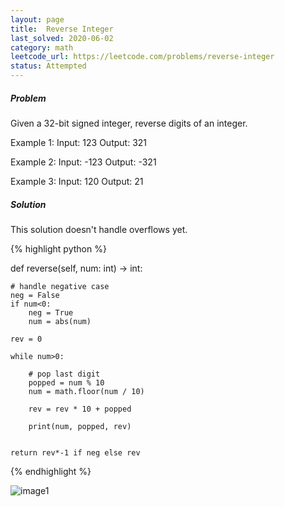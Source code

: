 ```yaml
---
layout: page
title:  Reverse Integer
last_solved: 2020-06-02
category: math
leetcode_url: https://leetcode.com/problems/reverse-integer
status: Attempted
---
```


##### Problem

Given a 32-bit signed integer, reverse digits of an integer.

Example 1:
Input: 123
Output: 321

Example 2:
Input: -123
Output: -321

Example 3:
Input: 120
Output: 21

##### Solution

This solution doesn't handle overflows yet.

{% highlight python %}

def reverse(self, num: int) -> int:
    
    # handle negative case
    neg = False
    if num<0:
        neg = True
        num = abs(num)

    rev = 0

    while num>0:

        # pop last digit
        popped = num % 10
        num = math.floor(num / 10)

        rev = rev * 10 + popped

        print(num, popped, rev)


    return rev*-1 if neg else rev

{% endhighlight %}

![image1]()